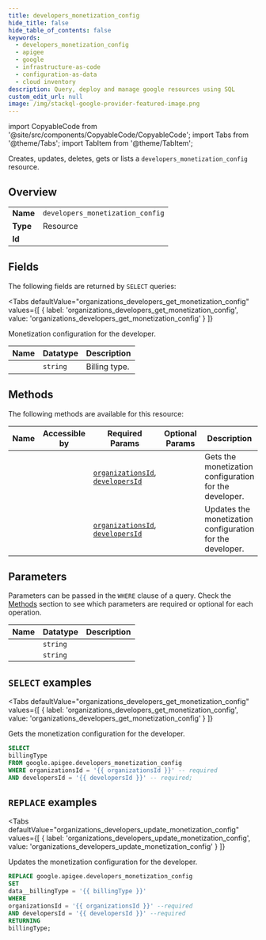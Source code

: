 ```yaml
--- 
title: developers_monetization_config
hide_title: false
hide_table_of_contents: false
keywords:
  - developers_monetization_config
  - apigee
  - google
  - infrastructure-as-code
  - configuration-as-data
  - cloud inventory
description: Query, deploy and manage google resources using SQL
custom_edit_url: null
image: /img/stackql-google-provider-featured-image.png
---
```


import CopyableCode from '@site/src/components/CopyableCode/CopyableCode';
import Tabs from '@theme/Tabs';
import TabItem from '@theme/TabItem';

Creates, updates, deletes, gets or lists a <code>developers_monetization_config</code> resource.

## Overview
<table><tbody>
<tr><td><b>Name</b></td><td><code>developers_monetization_config</code></td></tr>
<tr><td><b>Type</b></td><td>Resource</td></tr>
<tr><td><b>Id</b></td><td><CopyableCode code="google.apigee.developers_monetization_config" /></td></tr>
</tbody></table>

## Fields

The following fields are returned by `SELECT` queries:

<Tabs
    defaultValue="organizations_developers_get_monetization_config"
    values={[
        { label: 'organizations_developers_get_monetization_config', value: 'organizations_developers_get_monetization_config' }
    ]}
>
<TabItem value="organizations_developers_get_monetization_config">

Monetization configuration for the developer.

<table>
<thead>
    <tr>
    <th>Name</th>
    <th>Datatype</th>
    <th>Description</th>
    </tr>
</thead>
<tbody>
<tr>
    <td><CopyableCode code="billingType" /></td>
    <td><code>string</code></td>
    <td>Billing type.</td>
</tr>
</tbody>
</table>
</TabItem>
</Tabs>

## Methods

The following methods are available for this resource:

<table>
<thead>
    <tr>
    <th>Name</th>
    <th>Accessible by</th>
    <th>Required Params</th>
    <th>Optional Params</th>
    <th>Description</th>
    </tr>
</thead>
<tbody>
<tr>
    <td><a href="#organizations_developers_get_monetization_config"><CopyableCode code="organizations_developers_get_monetization_config" /></a></td>
    <td><CopyableCode code="select" /></td>
    <td><a href="#parameter-organizationsId"><code>organizationsId</code></a>, <a href="#parameter-developersId"><code>developersId</code></a></td>
    <td></td>
    <td>Gets the monetization configuration for the developer.</td>
</tr>
<tr>
    <td><a href="#organizations_developers_update_monetization_config"><CopyableCode code="organizations_developers_update_monetization_config" /></a></td>
    <td><CopyableCode code="replace" /></td>
    <td><a href="#parameter-organizationsId"><code>organizationsId</code></a>, <a href="#parameter-developersId"><code>developersId</code></a></td>
    <td></td>
    <td>Updates the monetization configuration for the developer.</td>
</tr>
</tbody>
</table>

## Parameters

Parameters can be passed in the `WHERE` clause of a query. Check the [Methods](#methods) section to see which parameters are required or optional for each operation.

<table>
<thead>
    <tr>
    <th>Name</th>
    <th>Datatype</th>
    <th>Description</th>
    </tr>
</thead>
<tbody>
<tr id="parameter-developersId">
    <td><CopyableCode code="developersId" /></td>
    <td><code>string</code></td>
    <td></td>
</tr>
<tr id="parameter-organizationsId">
    <td><CopyableCode code="organizationsId" /></td>
    <td><code>string</code></td>
    <td></td>
</tr>
</tbody>
</table>

## `SELECT` examples

<Tabs
    defaultValue="organizations_developers_get_monetization_config"
    values={[
        { label: 'organizations_developers_get_monetization_config', value: 'organizations_developers_get_monetization_config' }
    ]}
>
<TabItem value="organizations_developers_get_monetization_config">

Gets the monetization configuration for the developer.

```sql
SELECT
billingType
FROM google.apigee.developers_monetization_config
WHERE organizationsId = '{{ organizationsId }}' -- required
AND developersId = '{{ developersId }}' -- required;
```
</TabItem>
</Tabs>


## `REPLACE` examples

<Tabs
    defaultValue="organizations_developers_update_monetization_config"
    values={[
        { label: 'organizations_developers_update_monetization_config', value: 'organizations_developers_update_monetization_config' }
    ]}
>
<TabItem value="organizations_developers_update_monetization_config">

Updates the monetization configuration for the developer.

```sql
REPLACE google.apigee.developers_monetization_config
SET 
data__billingType = '{{ billingType }}'
WHERE 
organizationsId = '{{ organizationsId }}' --required
AND developersId = '{{ developersId }}' --required
RETURNING
billingType;
```
</TabItem>
</Tabs>
